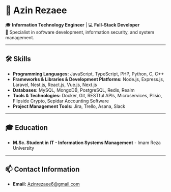 # 👋 Azin Rezaee

🎓 **Information Technology Engineer** | 💻 **Full-Stack Developer**  
🔧 Specialist in software development, information security, and system management.

---

## 🛠️ Skills
- **Programming Languages:** JavaScript, TypeScript, PHP, Python, C, C++
- **Frameworks & Libraries & Development Platforms:** Node.js, Express.js, Laravel, Nest.js, React.js, Vue.js, Next.js
- **Databases:** MySQL, MongoDB, PostgreSQL, Redis, Realm
- **Tools & Technologies:** Docker, Git, RESTful APIs, Microservices, Plisio, Flipside Crypto, Sepidar Accounting Software
- **Project Management Tools:** Jira, Trello, Asana, Slack

---

## 🎓 Education
- **M.Sc. Student in IT - Information Systems Management** - Imam Reza University  

---

## 📫 Contact Information
- **Email:** Azinrezaee6@gmail.com

